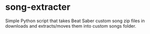 # song-extracter
Simple Python script that takes Beat Saber custom song zip files in downloads and extracts/moves them into custom songs folder.
